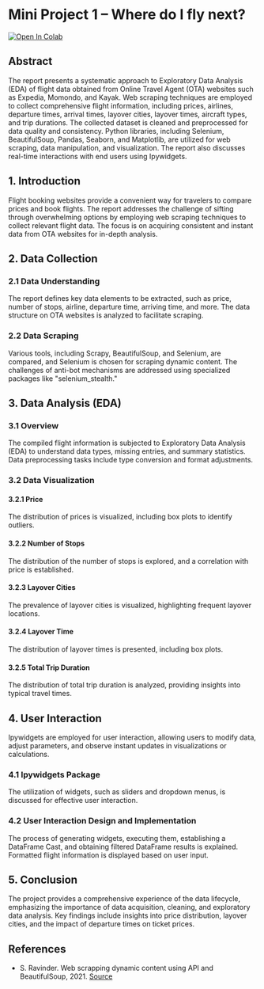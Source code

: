 # Mini Project 1 – Where do I fly next?

[![Open In Colab](https://colab.research.google.com/assets/colab-badge.svg)](https://colab.research.google.com/drive/1PSNmawvwQ4e07AQNB06bQLNNuoTyDyfk?usp=sharing)


## Abstract
The report presents a systematic approach to Exploratory Data Analysis (EDA) of flight data obtained from Online Travel Agent (OTA) websites such as Expedia, Momondo, and Kayak. Web scraping techniques are employed to collect comprehensive flight information, including prices, airlines, departure times, arrival times, layover cities, layover times, aircraft types, and trip durations. The collected dataset is cleaned and preprocessed for data quality and consistency. Python libraries, including Selenium, BeautifulSoup, Pandas, Seaborn, and Matplotlib, are utilized for web scraping, data manipulation, and visualization. The report also discusses real-time interactions with end users using Ipywidgets.

## 1. Introduction
Flight booking websites provide a convenient way for travelers to compare prices and book flights. The report addresses the challenge of sifting through overwhelming options by employing web scraping techniques to collect relevant flight data. The focus is on acquiring consistent and instant data from OTA websites for in-depth analysis.

## 2. Data Collection
### 2.1 Data Understanding
The report defines key data elements to be extracted, such as price, number of stops, airline, departure time, arriving time, and more. The data structure on OTA websites is analyzed to facilitate scraping.

### 2.2 Data Scraping
Various tools, including Scrapy, BeautifulSoup, and Selenium, are compared, and Selenium is chosen for scraping dynamic content. The challenges of anti-bot mechanisms are addressed using specialized packages like "selenium_stealth."

## 3. Data Analysis (EDA)
### 3.1 Overview
The compiled flight information is subjected to Exploratory Data Analysis (EDA) to understand data types, missing entries, and summary statistics. Data preprocessing tasks include type conversion and format adjustments.

### 3.2 Data Visualization
#### 3.2.1 Price
The distribution of prices is visualized, including box plots to identify outliers.

#### 3.2.2 Number of Stops
The distribution of the number of stops is explored, and a correlation with price is established.

#### 3.2.3 Layover Cities
The prevalence of layover cities is visualized, highlighting frequent layover locations.

#### 3.2.4 Layover Time
The distribution of layover times is presented, including box plots.

#### 3.2.5 Total Trip Duration
The distribution of total trip duration is analyzed, providing insights into typical travel times.

## 4. User Interaction
Ipywidgets are employed for user interaction, allowing users to modify data, adjust parameters, and observe instant updates in visualizations or calculations.

### 4.1 Ipywidgets Package
The utilization of widgets, such as sliders and dropdown menus, is discussed for effective user interaction.

### 4.2 User Interaction Design and Implementation
The process of generating widgets, executing them, establishing a DataFrame Cast, and obtaining filtered DataFrame results is explained. Formatted flight information is displayed based on user input.

## 5. Conclusion
The project provides a comprehensive experience of the data lifecycle, emphasizing the importance of data acquisition, cleaning, and exploratory data analysis. Key findings include insights into price distribution, layover cities, and the impact of departure times on ticket prices.

## References
- S. Ravinder. Web scrapping dynamic content using API and BeautifulSoup, 2021. [Source](https://www.numpyninja.com/post/web-scrapping-dynamic-content-using-api-and-beautiful-soup)